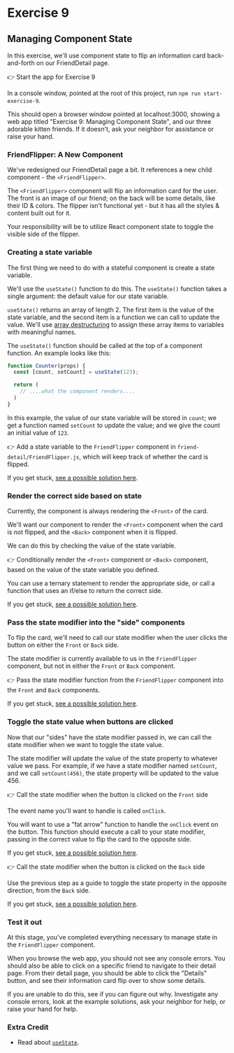 # Exercise 9

## Managing Component State

In this exercise, we'll use component state to flip an information card back-and-forth on our FriendDetail page.

👉 Start the app for Exercise 9

In a console window, pointed at the root of this project, run `npm run start-exercise-9`.

This should open a browser window pointed at localhost:3000, showing a web app titled "Exercise 9: Managing Component State", and our three adorable kitten friends. If it doesn't, ask your neighbor for assistance or raise your hand.

### FriendFlipper: A New Component

We've redesigned our FriendDetail page a bit. It references a new child component - the `<FriendFlipper>`.

The `<FriendFlipper>` component will flip an information card for the user. The front is an image of our friend; on the back will be some details, like their ID & colors. The flipper isn't functional yet - but it has all the styles & content built out for it.

Your responsibility will be to utilize React component state to toggle the visible side of the flipper.

### Creating a state variable

The first thing we need to do with a stateful component is create a state variable.

We'll use the `useState()` function to do this. The `useState()` function takes a single argument: the default value for our state variable.

`useState()` returns an array of length 2. The first item is the value of the state variable, and the second item is a function we can call to update the value. We'll use [array destructuring](https://developer.mozilla.org/en-US/docs/Web/JavaScript/Reference/Operators/Destructuring_assignment) to assign these array items to variables with meaningful names.

The `useState()` function should be called at the top of a component function. An example looks like this:

```jsx
function Counter(props) {
  const [count, setCount] = useState(123);

  return (
    // ....what the component renders....
  )
}
```

In this example, the value of our state variable will be stored in `count`; we get a function named `setCount` to update the value; and we give the count an initial value of `123`.

👉 Add a state variable to the `FriendFlipper` component in `friend-detail/FriendFlipper.js`, which will keep track of whether the card is flipped.

If you get stuck, [see a possible solution here](./SOLUTIONS.md#useState).

### Render the correct side based on state

Currently, the component is always rendering the `<Front>` of the card.

We'll want our component to render the `<Front>` component when the card is not flipped, and the `<Back>` component when it is flipped.

We can do this by checking the value of the state variable.

👉 Conditionally render the `<Front>` component or `<Back>` component, based on the value of the state variable you defined.

You can use a ternary statement to render the appropriate side, or call a function that uses an if/else to return the correct side.

If you get stuck, [see a possible solution here](./SOLUTIONS.md#conditional-render).

### Pass the state modifier into the "side" components

To flip the card, we'll need to call our state modifier when the user clicks the button on either the `Front` or `Back` side.

The state modifier is currently available to us in the `FriendFlipper` component, but not in either the `Front` or `Back` component.

👉 Pass the state modifier function from the `FriendFlipper` component into the `Front` and `Back` components.

If you get stuck, [see a possible solution here](./SOLUTIONS.md#pass-state-modifier).

### Toggle the state value when buttons are clicked

Now that our "sides" have the state modifier passed in, we can call the state modifier when we want to toggle the state value.

The state modifier will update the value of the state property to whatever value we pass. For example, if we have a state modifier named `setCount`, and we call `setCount(456)`, the state property will be updated to the value 456.

👉 Call the state modifier when the button is clicked on the `Front` side

The event name you'll want to handle is called `onClick`.

You will want to use a "fat arrow" function to handle the `onClick` event on the button. This function should execute a call to your state modifier, passing in the correct value to flip the card to the opposite side.

If you get stuck, [see a possible solution here](./SOLUTIONS.md#toggle-front-to-back).

👉 Call the state modifier when the button is clicked on the `Back` side

Use the previous step as a guide to toggle the state property in the opposite direction, from the `Back` side.

If you get stuck, [see a possible solution here](./SOLUTIONS.md#toggle-back-to-front).

### Test it out

At this stage, you've completed everything necessary to manage state in the `FriendFlipper` component.

When you browse the web app, you should not see any console errors. You should also be able to click on a specific friend to navigate to their detail page. From their detail page, you should be able to click the "Details" button, and see their information card flip over to show some details.

If you are unable to do this, see if you can figure out why. Investigate any console errors, look at the example solutions, ask your neighbor for help, or raise your hand for help.

### Extra Credit

- Read about [`useState`](https://reactjs.org/docs/hooks-state.html).
